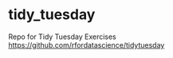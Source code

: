 # tidy_tuesday
Repo for Tidy Tuesday Exercises <br />
https://github.com/rfordatascience/tidytuesday
